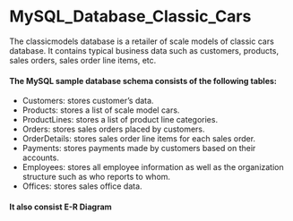 # MySQL_Database_Classic_Cars
The classicmodels database is a retailer of scale models of classic cars database. It contains typical business data such as customers, products, sales orders, sales order line items, etc.

#### The MySQL sample database schema consists of the following tables:


* Customers: stores customer’s data.
* Products: stores a list of scale model cars.
* ProductLines: stores a list of product line categories.
* Orders: stores sales orders placed by customers.
* OrderDetails: stores sales order line items for each sales order.
* Payments: stores payments made by customers based on their accounts.
* Employees: stores all employee information as well as the organization structure such as who reports to whom.
* Offices: stores sales office data.

#### It also consist E-R Diagram

